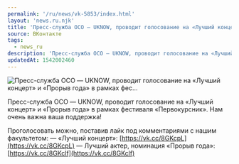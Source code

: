 ```yaml
---
permalink: '/ru/news/vk-5853/index.html'
layout: 'news.ru.njk'
title: 'Пресс-служба ОСО — UKNOW, проводит голосование на «Лучший концерт» и «Прорыв года» в рамках фес'
source: ВКонтакте
tags:
  - news_ru
description: 'Пресс-служба ОСО — UKNOW, проводит голосование на «Лучший концерт» и «Прорыв года» в рамках фес…'
updatedAt: 1542002460
---
```

![Пресс-служба ОСО — UKNOW, проводит голосование на «Лучший концерт» и «Прорыв года» в рамках фес…](https://sun9-56.userapi.com/impf/c852016/v852016703/42d37/B_TSBgVJr4Q.jpg?size=1280x853&quality=96&sign=3672385c111db3af85990ccf28429054&c_uniq_tag=o_ct93aAEFP-nc2hDffztFL1ViCgxYderhXf5HhRas4&type=album)

Пресс-служба ОСО — UKNOW, проводит голосование на «Лучший концерт» и «Прорыв года» в рамках фестиваля «Первокурсник». Нам очень важна ваша поддержка!

Проголосовать можно, поставив лайк под комментариями с нашим факультетом:
— «Лучший концерт»: [https://vk.cc/8GKcpL](https://vk.cc/8GKcpL)
— Лучший актер, номинация «Прорыв года»: [https://vk.cc/8GKclf](https://vk.cc/8GKclf)
